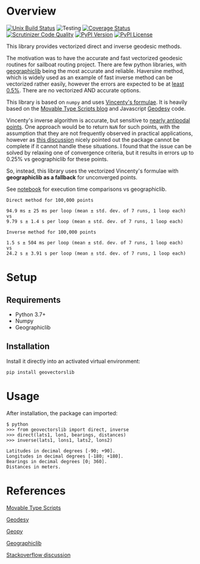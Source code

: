 # Overview

[![Unix Build Status](https://img.shields.io/travis/omdv/geovectors/master.svg?label=unix)](https://travis-ci.org/omdv/geovectors)
![Testing](https://github.com/omdv/geovectors/workflows/Testing/badge.svg)
[![Coverage Status](https://img.shields.io/coveralls/omdv/geovectors/master.svg)](https://coveralls.io/r/omdv/geovectors)
[![Scrutinizer Code Quality](https://img.shields.io/scrutinizer/g/omdv/geovectors.svg)](https://scrutinizer-ci.com/g/omdv/geovectors/?branch=master)
[![PyPI Version](https://img.shields.io/pypi/v/geovectorslib.svg)](https://pypi.org/project/geovectorslib)
[![PyPI License](https://img.shields.io/pypi/l/geovectorslib.svg)](https://pypi.org/project/geovectorslib)

This library provides vectorized direct and inverse geodesic methods.

The motivation was to have the accurate and fast vectorized geodesic routines for sailboat routing project. There are few python libraries, with [geographiclib](https://geographiclib.sourceforge.io/html/python/index.html) being the most accurate and reliable. Haversine method, which is widely used as an example of fast inverse method can be vectorized rather easily, however the errors are expected to be at [least 0.5%](https://en.wikipedia.org/wiki/Haversine_formula#Formulation). There are no vectorized AND accurate options.

This library is based on `numpy` and uses [Vincenty's formulae](https://en.wikipedia.org/wiki/Vincenty's_formulae). It is heavily based on the [Movable Type Scripts blog](https://www.movable-type.co.uk/scripts/latlong-vincenty.html) and Javascript [Geodesy](https://www.npmjs.com/package/geodesy) code.

Vincenty's inverse algorithm is accurate, but sensitive to [nearly antipodal points](https://en.wikipedia.org/wiki/Vincenty%27s_formulae#Nearly_antipodal_points). One approach would be to return `NaN` for such points, with the assumption that they are not frequently observed in practical applications, however as [this discussion](https://gis.stackexchange.com/questions/84885/difference-between-vincenty-and-great-circle-distance-calculations) nicely pointed out the package cannot be complete if it cannot handle these situations. I found that the issue can be solved by relaxing one of convergence criteria, but it results in errors up to 0.25% vs geographiclib for these points.

So, instead, this library uses the vectorized Vincenty's formulae with **geographiclib as a fallback** for unconverged points.

See [notebook](https://github.com/omdv/geovectors/blob/master/notebooks/demo.ipynb) for execution time comparisons vs geographiclib.

```
Direct method for 100,000 points

94.9 ms ± 25 ms per loop (mean ± std. dev. of 7 runs, 1 loop each)
vs
9.79 s ± 1.4 s per loop (mean ± std. dev. of 7 runs, 1 loop each)
```

```
Inverse method for 100,000 points

1.5 s ± 504 ms per loop (mean ± std. dev. of 7 runs, 1 loop each)
vs
24.2 s ± 3.91 s per loop (mean ± std. dev. of 7 runs, 1 loop each)
```

# Setup

## Requirements

* Python 3.7+
* Numpy
* Geographiclib

## Installation

Install it directly into an activated virtual environment:

```text
pip install geovectorslib
```

# Usage

After installation, the package can imported:

```text
$ python
>>> from geovectorslib import direct, inverse
>>> direct(lats1, lon1, bearings, distances)
>>> inverse(lats1, lons1, lats2, lons2)
```

```text
Latitudes in decimal degrees [-90; +90].
Longitudes in decimal degrees [-180; +180].
Bearings in decimal degrees [0; 360].
Distances in meters.
```

# References

[Movable Type Scripts](https://www.movable-type.co.uk/scripts/latlong-vincenty.html)

[Geodesy](https://www.npmjs.com/package/geodesy)

[Geopy](https://pypi.org/project/geopy/)

[Geographiclib](https://geographiclib.sourceforge.io/html/python/index.html)

[Stackoverflow discussion](https://gis.stackexchange.com/questions/84885/difference-between-vincenty-and-great-circle-distance-calculations)